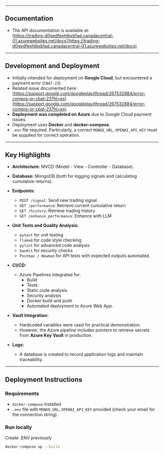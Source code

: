 
---

## Documentation

- The API documentation is available at:  
  [https://trading-d0gedfexhtbxbfad.canadacentral-01.azurewebsites.net/docs](https://trading-d0gedfexhtbxbfad.canadacentral-01.azurewebsites.net/docs)

---

## Development and Deployment

- Initially intended for deployment on **Google Cloud**, but encountered a payment error (`CBAT-23`).
- Related issue documented here:  
  [https://support.google.com/googleplay/thread/267532884/error-compra-or-cbat-23?hl=es](https://support.google.com/googleplay/thread/267532884/error-compra-or-cbat-23?hl=es)
- **Deployment was completed on Azure** due to Google Cloud payment issues.
- Deployment uses **Docker** and **docker-compose**.
- `.env` file required. Particularly, a correct `MONGO_URL`, `OPENAI_API_KEY` must be supplied for correct operation.

---

## Key Highlights

- **Architecture:** MVCD (Model - View - Controller - Database).
- **Database:** MongoDB (both for logging signals and calculating cumulative returns).
- **Endpoints:**
  - `POST /signal`: Send new trading signal
  - `GET /performance`: Retrieve current cumulative return
  - `GET /history`: Retrieve trading history
  - `GET /enhance_performance`: Enhance with LLM
- **Unit Tests and Quality Analysis:**
  - `pytest` for unit testing
  - `flake8` for code style checking
  - `pylint` for advanced code analysis
  - `bandit` for security checks
  - `Postman / Newman` for API tests with expected outputs automated.
- **CI/CD:**
  - Azure Pipelines integrated for:
    - Build
    - Tests
    - Static code analysis
    - Security analysis
    - Docker build and push
    - Automated deployment to Azure Web App.
- **Vault Integration:**
  - Hardcoded variables were used for practical demonstration.
  - However, the Azure pipeline includes pointers to retrieve secrets from **Azure Key Vault** in production.

- **Logs:**
  - A database is created to record application logs and maintain traceability.
---

## Deployment Instructions

### Requirements

- `docker-compose` installed
- `.env` file with `MONGO_URL`, `OPENAI_API_KEY` provided (check your email for the connection string).

### Run locally

Create .ENV previously

```bash
docker-compose up --build
